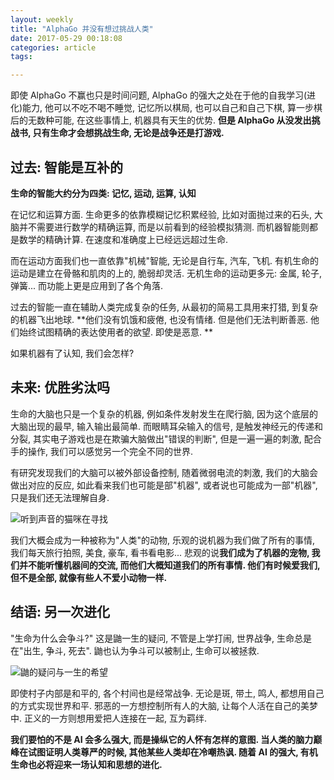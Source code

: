 ```yaml
---
layout: weekly
title: "AlphaGo 并没有想过挑战人类"
date: 2017-05-29 00:18:08
categories: article
tags:

---
```


即使 AlphaGo 不赢也只是时间问题, AlphaGo 的强大之处在于他的自我学习(进化)能力, 他可以不吃不喝不睡觉, 记忆所以棋局, 也可以自己和自己下棋, 算一步棋后的无数种可能, 在这些事情上, 机器具有天生的优势. **但是 AlphaGo 从没发出挑战书, 只有生命才会想挑战生命, 无论是战争还是打游戏.**

## 过去: 智能是互补的

**生命的智能大约分为四类: 记忆, 运动, 运算, 认知**

在记忆和运算方面. 生命更多的依靠模糊记忆积累经验, 比如对面抛过来的石头, 大脑并不需要进行数学的精确运算, 而是以前看到的经验模拟猜测. 而机器智能则都是数学的精确计算. 在速度和准确度上已经远远超过生命.

而在运动方面我们也一直依靠"机械"智能, 无论是自行车, 汽车, 飞机. 有机生命的运动是建立在骨骼和肌肉的上的, 脆弱却灵活. 无机生命的运动更多元: 金属, 轮子, 弹簧... 而功能上更是应用到了各个角落.

过去的智能一直在辅助人类完成复杂的任务, 从最初的简易工具用来打猎, 到复杂的机器飞出地球. **他们没有饥饿和疲倦, 也没有情绪. 但是他们无法判断善恶. 他们始终试图精确的表达使用者的欲望. 即使是恶意. **

如果机器有了认知, 我们会怎样?

## 未来: 优胜劣汰吗

生命的大脑也只是一个复杂的机器, 例如条件发射发生在爬行脑, 因为这个底层的大脑出现的最早, 输入输出最简单. 而眼睛耳朵输入的信号, 是触发神经元的传递和分裂, 其实电子游戏也是在欺骗大脑做出"错误的判断", 但是一遍一遍的刺激, 配合手的操作, 我们可以感觉另一个完全不同的世界. 

有研究发现我们的大脑可以被外部设备控制, 随着微弱电流的刺激, 我们的大脑会做出对应的反应, 如此看来我们也可能是部"机器", 或者说也可能成为一部"机器", 只是我们还无法理解自身.

![听到声音的猫咪在寻找](https://upload-images.jianshu.io/upload_images/1286586-3d5f389c8daf3f2f.png?imageMogr2/auto-orient/strip%7CimageView2/2/w/1240)

我们大概会成为一种被称为"人类"的动物, 乐观的说机器为我们做了所有的事情, 我们每天旅行拍照, 美食, 豪车, 看书看电影... 悲观的说**我们成为了机器的宠物, 我们并不能听懂机器间的交流, 而他们大概知道我们的所有事情. 他们有时候爱我们, 但不是全部, 就像有些人不爱小动物一样.**

## 结语: 另一次进化

"生命为什么会争斗?" 这是鼬一生的疑问, 不管是上学打闹, 世界战争, 生命总是在"出生, 争斗, 死去". 鼬也认为争斗可以被制止, 生命可以被拯救.

![鼬的疑问与一生的希望](https://upload-images.jianshu.io/upload_images/1286586-7c922dcc6aab0222.png?imageMogr2/auto-orient/strip%7CimageView2/2/w/1240)

即使村子内部是和平的, 各个村间也是经常战争. 无论是斑, 带土, 鸣人, 都想用自己的方式实现世界和平. 邪恶的一方想控制所有人的大脑, 让每个人活在自己的美梦中. 正义的一方则想用爱把人连接在一起, 互为羁绊. 

**我们要怕的不是 AI 会多么强大, 而是操纵它的人怀有怎样的意图. 当人类的脑力巅峰在试图证明人类尊严的时候, 其他某些人类却在冷嘲热讽. 随着 AI 的强大, 有机生命也必将迎来一场认知和思想的进化.**

